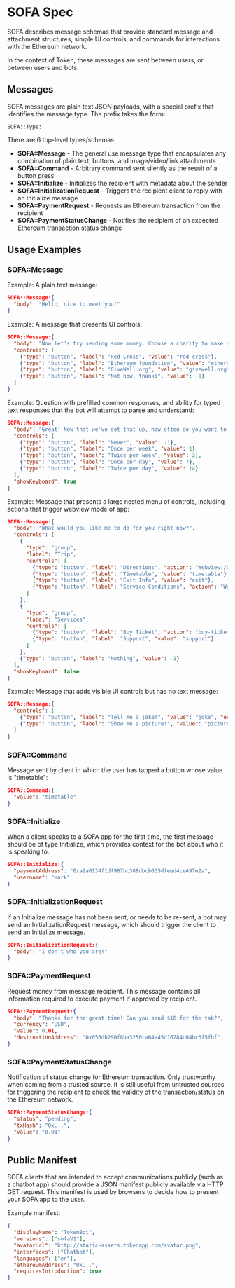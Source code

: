 # SOFA Spec

SOFA describes message schemas that provide standard message and attachment structures,
simple UI controls, and commands for interactions with the Ethereum network.

In the context of Token, these messages are sent between users, or between users and bots.


## Messages

SOFA messages are plain text JSON payloads, with a special prefix that identifies the message type.
The prefix takes the form:

`SOFA::Type:`

There are 6 top-level types/schemas:

- **SOFA::Message** - The general use message type that encapsulates any combination of plain text, buttons, and image/video/link attachments
- **SOFA::Command** - Arbitrary command sent silently as the result of a button press
- **SOFA::Initialize** - Initializes the recipient with metadata about the sender
- **SOFA::InitializationRequest** - Triggers the recipient client to reply with an Initialize message
- **SOFA::PaymentRequest** - Requests an Ethereum transaction from the recipient
- **SOFA::PaymentStatusChange** - Notifies the recipient of an expected Ethereum transaction status change


## Usage Examples

### SOFA::Message

Example: A plain text message:
```json
SOFA::Message:{
  "body": "Hello, nice to meet you!"
}
```

Example: A message that presents UI controls:
```json
SOFA::Message:{
  "body": "Now let’s try sending some money. Choose a charity to make a donation of $0.01.",
  "controls": [
    {"type": "button", "label": "Red Cross", "value": "red-cross"},
    {"type": "button", "label": "Ethereum foundation", "value": "ethereum-foundation"},
    {"type": "button", "label": "GiveWell.org", "value": "givewell.org"},
    {"type": "button", "label": "Not now, thanks", "value": -1}
  ]
}
```

Example: Question with prefilled common responses, and ability for typed text
responses that the bot will attempt to parse and understand:
```json
SOFA::Message:{
  "body": "Great! Now that we've set that up, how often do you want to recieve reminders?",
  "controls": [
    {"type": "button", "label": "Never", "value": -1},
    {"type": "button", "label": "Once per week", "value": 1},
    {"type": "button", "label": "Twice per week", "value": 2},
    {"type": "button", "label": "Once per day", "value": 7},
    {"type": "button", "label": "Twice per day", "value": 14}
  ],
  "showKeyboard": true
}
```

Example: Message that presents a large nested menu of controls, including actions that trigger
webview mode of app:
```json
SOFA::Message:{
  "body": "What would you like me to do for you right now?",
  "controls": [
    {
      "type": "group",
      "label": "Trip",
      "controls": [
        {"type": "button", "label": "Directions", "action": "Webview:/Directions"},
        {"type": "button", "label": "Timetable", "value": "timetable"},
        {"type": "button", "label": "Exit Info", "value": "exit"},
        {"type": "button", "label": "Service Conditions", "action": "Webview:/ServiceConditions"}
      ]
    },
    {
      "type": "group",
      "label": "Services",
      "controls": [
        {"type": "button", "label": "Buy Ticket", "action": "buy-ticket"},
        {"type": "button", "label": "Support", "value": "support"}
      ]
    },
    {"type": "button", "label": "Nothing", "value": -1}
  ],
  "showKeyboard": false
}
```


Example: Message that adds visible UI controls but has no text message:
```json
SOFA::Message:{
  "controls": [
    {"type": "button", "label": "Tell me a joke!", "value": "joke", "echo": true},
    {"type": "button", "label": "Show me a picture!", "value": "picture", "echo": true}
  ]
}
```


### SOFA::Command

Message sent by client in which the user has tapped a button whose value is "timetable":
```json
SOFA::Command:{
  "value": "timetable"
}
```


### SOFA::Initialize

When a client speaks to a SOFA app for the first time, the first message should be
of type Initialize, which provides context for the bot about who it is speaking to.

```json
SOFA::Initialize:{
  "paymentAddress": "0xa2a0134f1df987bc388dbcb635dfeed4ce497e2a",
  "username": "mark"
}
```


### SOFA::InitializationRequest

If an Initialize message has not been sent, or needs to be re-sent, a bot may send
an InitializationRequest message, which should trigger the client to send an Initialize
message.

```json
SOFA::InitializationRequest:{
  "body": "I don't who you are!"
}
```


### SOFA::PaymentRequest

Request money from message recipient. This message contains all information required
to execute payment if approved by recipient.

```json
SOFA::PaymentRequest:{
  "body": "Thanks for the great time! Can you send $10 for the tab?",
  "currency": "USD",
  "value": 0.01,
  "destinationAddress": "0x056db290f8ba3250ca64a45d16284d04bc6f5fbf"
}
```


### SOFA::PaymentStatusChange

Notification of status change for Ethereum transaction. Only trustworthy when coming from
a trusted source. It is still useful from untrusted sources for triggering the recipient
to check the validity of the transaction/status on the Ethereum network.

```json
SOFA::PaymentStatusChange:{
  "status": "pending",
  "txHash": "0x...",
  "value": "0.01"
}
```





## Public Manifest

SOFA clients that are intended to accept communications publicly (such as a chatbot app)
should provide a JSON manifest publicly available via HTTP GET request. This manifest is
used by browsers to decide how to present your SOFA app to the user.

Example manifest:
```json
{
  "displayName": "TokenBot",
  "versions": ["sofaV1"],
  "avatarUrl": "http://static-assets.tokenapp.com/avatar.png",
  "interfaces": ["Chatbot"],
  "languages": ["en"],
  "ethereumAddress": "0x...",
  "requiresIntroduction": true
}
```